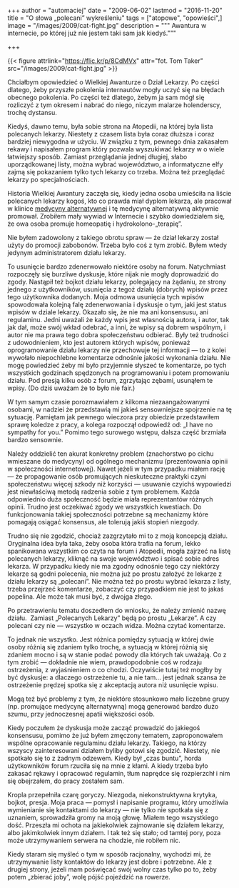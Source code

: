 +++
author = "automaciej"
date = "2009-06-02"
lastmod = "2016-11-20"
title = "O słowa „polecani” wykreśleniu"
tags = ["atopowe", "opowieści",]
image = "/images/2009/cat-fight.jpg"
description = """
Awantura w internecie, po której już nie jestem taki sam jak kiedyś."""

+++

{{< figure attrlink="https://flic.kr/p/8CdMVx" attr="fot. Tom Taker" src="/images/2009/cat-fight.jpg" >}}

Chciałbym opowiedzieć o Wielkiej Awanturze o Dział Lekarzy. Po części dlatego,
żeby przyszłe pokolenia internautów mogły uczyć się na błędach obecnego
pokolenia. Po części też dlatego, żebym ja sam mógł się rozliczyć z tym okresem
i nabrać do niego, niczym malarze holenderscy, trochę dystansu.

<!--more-->

Kiedyś, dawno temu, była sobie strona na Atopedii, na której była lista
polecanych lekarzy. Niestety z czasem lista była coraz dłuższa i coraz bardziej
niewygodna w użyciu. W związku z tym, pewnego dnia zakasałem rekawy i napisałem
program który pozwala wyszukiwać lekarzy w o wiele łatwiejszy sposób. Zamiast
przeglądania jednej długiej, słabo uporządkowanej listy, można wybrać
województwo, a informatyczne elfy zajmą się pokazaniem tylko tych lekarzy co
trzeba. Można też przeglądać lekarzy po specjalnościach.

Historia Wielkiej Awantury zaczęła się, kiedy jedna osoba umieściła na liście
polecanych lekarzy kogoś, kto co prawda miał dyplom lekarza, ale pracował w
klinice [medycyny alternatywnej][2] i tę medycynę alternatywną aktywnie
promował. Zrobiłem mały wywiad w Internecie i szybko dowiedziałem się, że owa
osoba promuje homeopatię i hydrokolono-„terapię”.

Nie byłem zadowolony z takiego obrotu spraw &mdash; że dział lekarzy został
użyty do promocji zabobonów. Trzeba było coś z tym zrobić. Byłem wtedy jedynym
administratorem działu lekarzy.

To usunięcie bardzo zdenerwowało niektóre osoby na forum. Natychmiast rozpoczęły
się burzliwe dyskusje, które nijak nie mogły doprowadzić do zgody. Nastąpił też
bojkot działu lekarzy, polegający na żądaniu, ze strony jednego z użytkowników,
usunięcia z tegoż działu (dobrych) wpisów przez tego użytkownika dodanych. Moja
odmowa usunięcia tych wpisów spowodowała kolejną falę zdenerwowania i dyskusje o
tym, jaki jest status wpisów w dziale lekarzy. Okazało się, że nie ma ani
konsensusu, ani regulaminu. Jedni uważali że każdy wpis jest własnością autora,
i autor, tak jak dał, może swój wkład odebrać, a inni, że wpisy są dobrem
wspólnym, i autor nie ma prawa tego dobra społeczeństwu odbierać. Były też
trudności z udowodnieniem, kto jest autorem których wpisów, ponieważ
oprogramowanie działu lekarzy nie przechowuje tej informacji &mdash; to z kolei
wywołało niepochlebne komentarze odnośnie jakości wykonania działu. Nie mogę
powiedzieć żeby mi było przyjemnie słyszeć te komentarze, po tych wszystkich
godzinach spędzonych na programowaniu i potem promowaniu działu. Pod presją
kilku osób z forum, zgrzytając zębami, usunąłem te wpisy. (Do dziś uważam że to
było nie fair.)

W tym samym czasie porozmawiałem z kilkoma niezaangażowanymi osobami, w nadziei
że przedstawią mi jakieś sensowniejsze spojrzenie na tę sytuację. Pamiętam jak
pewnego wieczora przy obiedzie przedstawiłem sprawę koledze z pracy, a kolega
rozpoczął odpowiedź od: „I have no sympathy for you.” Pomimo tego surowego
wstępu, dalsza część brzmiała bardzo sensownie.

Należy oddzielić ten akurat konkretny problem (znachorstwo po cichu wmieszane do
medycyny) od ogólnego mechanizmu (prezentowania opinii w społeczności
internetowej). Nawet jeżeli w tym przypadku miałem rację — że propagowanie osób
promujących nieskuteczne praktyki czyni społeczeństwu więcej szkody niż korzyści
— usuwanie czyichś wypowiedzi jest niewłaściwą metodą radzenia sobie z tym
problemem. Każda odpowiednio duża społeczność będzie miała reprezentantów
różnych opinii. Trudno jest oczekiwać zgody we wszystkich kwestiach. Do
funkcjonowania takiej społeczności potrzebne są mechanizmy które pomagają
osiągać konsensus, ale tolerują jakiś stopień niezgody.

Trudno się nie zgodzić, chociaż zazgrzytało mi to z moją koncepcją działu. 
Oryginalna idea była taka, żeby osoba która trafia na forum, lekko spanikowana
wszystkim co czyta na forum i Atopedii, mogła zajrzeć na listę polecanych
lekarzy, kliknąć na swoje województwo i spisać sobie adres lekarza. W przypadku
kiedy nie ma zgodny odnośnie tego czy niektórzy lekarze są godni polecenia, nie
można już po prostu założyć że lekarze z działu lekarzy są „polecani”. Nie można
też po prostu wybrać lekarza z listy, trzeba przejrzeć komentarze, zobaczyć czy
przypadkiem nie jest to jakaś popelina. Ale może tak musi być, z dwojga złego.

Po przetrawieniu tematu doszedłem do wniosku, że należy zmienić nazwę działu. 
Zamiast „Polecanych Lekarzy” będą po prostu „Lekarze”. A czy polecani czy nie —
wszystko w oczach widza. Można czytać komentarze.

To jednak nie wszystko. Jest różnica pomiędzy sytuacją w której dwie osoby
różnią się zdaniem tylko trochę, a sytuacją w której różnią się zdaniem mocno i
są w stanie podać powody dla których tak uważają. Co z tym zrobić — dokładnie
nie wiem, prawdopodobnie coś w rodzaju ostrzeżenia, z wyjaśnieniem o co chodzi.
Oczywiście tutaj też mogłby by być dyskusje: a dlaczego ostrzeżenie tu, a nie
tam&#8230; jest jednak szansa że ostrzeżenie prędzej spotka się z akceptacją
autora niż usunięcie wpisu.

Mogą też być problemy z tym, że niektóre stosunkowo mało liczebne grupy (np.
promujące medycynę alternatywną) mogą generować bardzo dużo szumu, przy
jednoczesnej apatii większości osób.

Kiedy poczułem że dyskusja może zacząć prowadzić do jakiegoś konsensusu, pomimo
że już byłem zmęczony tematem, zaproponowałem wspólne opracowanie regulaminu
działu lekarzy. Takiego, na którzy wszyscy zainteresowani działem byliby gotowi
się zgodzić. Niestety, nie spotkało się to z żadnym odzewem. Kiedy był „czas
buntu”, horda użytkowników forum rzuciła się na mnie z kłami. A kiedy trzeba
było zakasać rękawy i opracować regulamin, tłum naprędce się rozpierzchł i nim
się obejrzałem, do pracy zostałem sam.

Kropla przepełniła czarę goryczy. Niezgoda, niekonstruktywna krytyka, bojkot,
presja. Moja praca — pomysł i napisanie programu, który umożliwia wymienianie
się kontaktami do lekarzy — nie tylko nie spotkała się z uznaniem, sprowadziła
gromy na moją głowę. Miałem tego wszystkiego dość. Przeszła mi ochota na
jakiekolwiek zajmowanie się działem lekarzy, albo jakimkolwiek innym działem. I
tak też się stało; od tamtej pory, poza może utrzymywaniem serwera na chodzie,
nie robiłem nic.

Kiedy staram się myśleć o tym w sposób racjonalny, wychodzi mi, że utrzymywanie
listy kontaktów do lekarzy jest dobre i potrzebne. Ale z drugiej strony, jeżeli
mam poświęcać swój wolny czas tylko po to, żeby potem „zbierać joby”, wolę pójść
pojeździć na rowerze.

 [2]: https://www.atopowe.pl/atopedia/Krytyka_medycyny_alternatywnej
